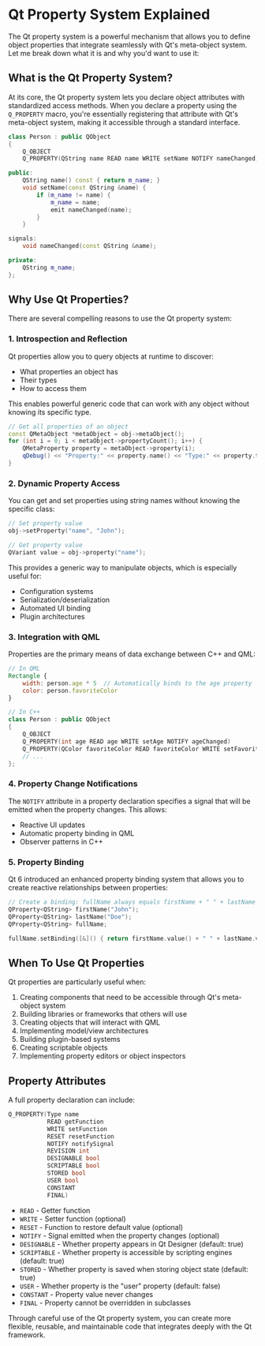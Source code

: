 # Qt Property System Explained

The Qt property system is a powerful mechanism that allows you to define object properties that integrate seamlessly with Qt's meta-object system. Let me break down what it is and why you'd want to use it:

## What is the Qt Property System?

At its core, the Qt property system lets you declare object attributes with standardized access methods. When you declare a property using the `Q_PROPERTY` macro, you're essentially registering that attribute with Qt's meta-object system, making it accessible through a standard interface.

```cpp
class Person : public QObject
{
    Q_OBJECT
    Q_PROPERTY(QString name READ name WRITE setName NOTIFY nameChanged)

public:
    QString name() const { return m_name; }
    void setName(const QString &name) {
        if (m_name != name) {
            m_name = name;
            emit nameChanged(name);
        }
    }

signals:
    void nameChanged(const QString &name);

private:
    QString m_name;
};
```

## Why Use Qt Properties?

There are several compelling reasons to use the Qt property system:

### 1. Introspection and Reflection

Qt properties allow you to query objects at runtime to discover:
- What properties an object has
- Their types
- How to access them

This enables powerful generic code that can work with any object without knowing its specific type.

```cpp
// Get all properties of an object
const QMetaObject *metaObject = obj->metaObject();
for (int i = 0; i < metaObject->propertyCount(); i++) {
    QMetaProperty property = metaObject->property(i);
    qDebug() << "Property:" << property.name() << "Type:" << property.typeName();
}
```

### 2. Dynamic Property Access

You can get and set properties using string names without knowing the specific class:

```cpp
// Set property value
obj->setProperty("name", "John");

// Get property value
QVariant value = obj->property("name");
```

This provides a generic way to manipulate objects, which is especially useful for:
- Configuration systems
- Serialization/deserialization
- Automated UI binding
- Plugin architectures

### 3. Integration with QML

Properties are the primary means of data exchange between C++ and QML:

```qml
// In QML
Rectangle {
    width: person.age * 5  // Automatically binds to the age property
    color: person.favoriteColor
}
```

```cpp
// In C++
class Person : public QObject
{
    Q_OBJECT
    Q_PROPERTY(int age READ age WRITE setAge NOTIFY ageChanged)
    Q_PROPERTY(QColor favoriteColor READ favoriteColor WRITE setFavoriteColor NOTIFY favoriteColorChanged)
    // ...
};
```

### 4. Property Change Notifications

The `NOTIFY` attribute in a property declaration specifies a signal that will be emitted when the property changes. This allows:
- Reactive UI updates
- Automatic property binding in QML
- Observer patterns in C++

### 5. Property Binding

Qt 6 introduced an enhanced property binding system that allows you to create reactive relationships between properties:

```cpp
// Create a binding: fullName always equals firstName + " " + lastName
QProperty<QString> firstName("John");
QProperty<QString> lastName("Doe");
QProperty<QString> fullName;

fullName.setBinding([&]() { return firstName.value() + " " + lastName.value(); });
```

## When To Use Qt Properties

Qt properties are particularly useful when:

1. Creating components that need to be accessible through Qt's meta-object system
2. Building libraries or frameworks that others will use
3. Creating objects that will interact with QML
4. Implementing model/view architectures
5. Building plugin-based systems
6. Creating scriptable objects
7. Implementing property editors or object inspectors

## Property Attributes

A full property declaration can include:

```cpp
Q_PROPERTY(Type name 
           READ getFunction 
           WRITE setFunction 
           RESET resetFunction
           NOTIFY notifySignal
           REVISION int
           DESIGNABLE bool
           SCRIPTABLE bool
           STORED bool
           USER bool
           CONSTANT
           FINAL)
```

- `READ` - Getter function
- `WRITE` - Setter function (optional)
- `RESET` - Function to restore default value (optional)
- `NOTIFY` - Signal emitted when the property changes (optional)
- `DESIGNABLE` - Whether property appears in Qt Designer (default: true)
- `SCRIPTABLE` - Whether property is accessible by scripting engines (default: true)
- `STORED` - Whether property is saved when storing object state (default: true)
- `USER` - Whether property is the "user" property (default: false)
- `CONSTANT` - Property value never changes
- `FINAL` - Property cannot be overridden in subclasses

Through careful use of the Qt property system, you can create more flexible, reusable, and maintainable code that integrates deeply with the Qt framework.
